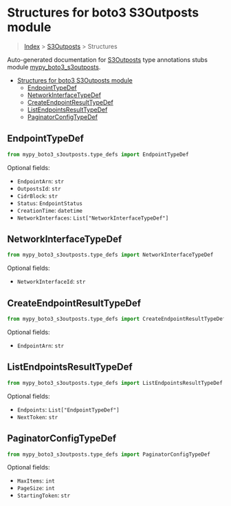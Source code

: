 # Structures for boto3 S3Outposts module

> [Index](../index.md) > [S3Outposts](./index.md) > Structures

Auto-generated documentation for [S3Outposts](https://boto3.amazonaws.com/v1/documentation/api/latest/reference/services/s3outposts.html#S3Outposts)
type annotations stubs module [mypy_boto3_s3outposts](https://pypi.org/project/mypy-boto3-s3outposts/).

- [Structures for boto3 S3Outposts module](#structures-for-boto3-s3outposts-module)
  - [EndpointTypeDef](#endpointtypedef)
  - [NetworkInterfaceTypeDef](#networkinterfacetypedef)
  - [CreateEndpointResultTypeDef](#createendpointresulttypedef)
  - [ListEndpointsResultTypeDef](#listendpointsresulttypedef)
  - [PaginatorConfigTypeDef](#paginatorconfigtypedef)

## EndpointTypeDef

```python
from mypy_boto3_s3outposts.type_defs import EndpointTypeDef
```




Optional fields:
- `EndpointArn`: `str`
- `OutpostsId`: `str`
- `CidrBlock`: `str`
- `Status`: `EndpointStatus`
- `CreationTime`: `datetime`
- `NetworkInterfaces`: `List["NetworkInterfaceTypeDef"]`


## NetworkInterfaceTypeDef

```python
from mypy_boto3_s3outposts.type_defs import NetworkInterfaceTypeDef
```




Optional fields:
- `NetworkInterfaceId`: `str`


## CreateEndpointResultTypeDef

```python
from mypy_boto3_s3outposts.type_defs import CreateEndpointResultTypeDef
```




Optional fields:
- `EndpointArn`: `str`


## ListEndpointsResultTypeDef

```python
from mypy_boto3_s3outposts.type_defs import ListEndpointsResultTypeDef
```




Optional fields:
- `Endpoints`: `List["EndpointTypeDef"]`
- `NextToken`: `str`


## PaginatorConfigTypeDef

```python
from mypy_boto3_s3outposts.type_defs import PaginatorConfigTypeDef
```




Optional fields:
- `MaxItems`: `int`
- `PageSize`: `int`
- `StartingToken`: `str`

